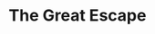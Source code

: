 ---
title: "The Great Escape"

year: 1969

director: "John Sturges"

summary: "Steve McQueen and a bunch of brits try to escape a prison"

comment: "The nicknames! McQueen is 'The Cooler King'! Charles Bronson is 'The Tunnel King'! Richard Attenborough is 'Big X'! We also get 'Kommendant von Luger'!"

video: "https://media.giphy.com/media/v1.Y2lkPTc5MGI3NjExMXk0cTh5cGtueXozaWdoNnJ6enBzYnRxMmM4MWE2ODdoc3MwazJxMCZlcD12MV9pbnRlcm5hbF9naWZfYnlfaWQmY3Q9Zw/3o7WTINFql2ASAzGko/giphy.mp4"

image: "https://media.giphy.com/media/3o7WTINFql2ASAzGko/giphy-downsized-large.gif"

imdb: "https://www.imdb.com/title/tt0057115/"

quotes:
  - "Colonel Von Luger, it is the sworn duty of all officers to try to escape."
---